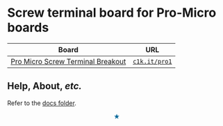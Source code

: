 # Screw terminal board for Pro-Micro boards

| Board | URL |
|---|---|
| [Pro Micro Screw Terminal Breakout](https://tecsmith.github.io/arduino-pro-micro-screw-terminal/) |  [`c1k.it/pro1`](http://c1k.it/pro1) |


## Help, About, *etc.*

Refer to the [docs folder](docs/index.md).

<p align="center" style="color:#069">★</p>
